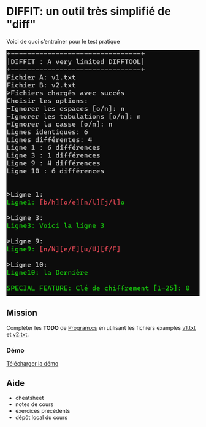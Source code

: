 # DIFFIT: un outil très simplifié de "diff"

Voici de quoi s’entraîner pour le test pratique

![Screenshot](images/screenshot_20250930_105135.png)

## Mission
Compléter les **TODO** de [Program.cs](Program.cs) en utilisant les fichiers examples [v1.txt](v1.txt) et [v2.txt](v2.txt).

### Démo
[Télécharger la démo](https://eduvaud.sharepoint.com/:u:/s/ETML_INF_MAITRES_Teams/EYlYJ6FNaFNCtDvxyanH17UB6a5BeJWOjR5z0vkz-wpDrQ?e=Ph38Jh)

## Aide
- cheatsheet
- notes de cours
- exercices précédents
- dépôt local du cours
